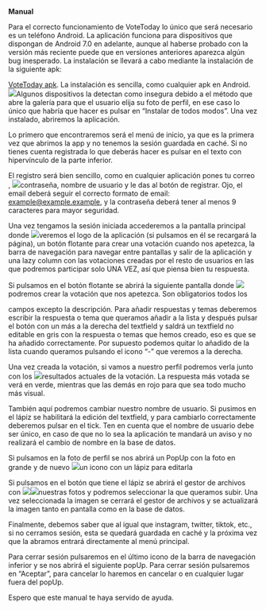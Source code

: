 **Manual**

Para el correcto funcionamiento de VoteToday lo único que será necesario es un teléfono Android. La aplicación funciona para dispositivos que dispongan de Android 7.0 en adelante, aunque al haberse probado con la versión más reciente puede que en versiones anteriores aparezca algún bug inesperado. La instalación se llevará a cabo mediante la instalación de la siguiente apk:

[VoteToday apk](https://drive.google.com/file/d/12rIQ6f-7hToLkfIrn-3D0T9T7rU61Jih/view?usp=sharing). La instalación es sencilla, como cualquier apk en Android. ![](https://drive.google.com/file/d/1Zn5L5UXLURv2gQ5JGGzHaNFEzoqy8GY8/view?usp=sharing)Algunos dispositivos la detectan como insegura debido a el método que abre la galería para que el usuario elija su foto de perfil, en ese caso lo único que habría que hacer es pulsar en “Instalar de todos modos”. Una vez instalado, abriremos la aplicación. 

Lo primero que encontraremos será el menú de inicio, ya que es la primera vez que abrimos la app y no tenemos la sesión guardada en caché. Si no tienes cuenta registrada lo que deberás hacer es pulsar en el texto con hipervínculo de la parte inferior. 

El registro será bien sencillo, como en cualquier aplicación pones tu correo , ![](https://drive.google.com/file/d/1-kimhqhuIDYjFfSVZfqA6ujyIWXsIqKu/view?usp=sharing)contraseña, nombre de usuario y le das al botón de registrar. Ojo, el email deberá seguir el correcto formato de email: example@example.example, y la contraseña deberá tener al menos 9 caracteres para mayor seguridad. 

Una vez tengamos la sesión iniciada accederemos a la pantalla principal donde ![](https://drive.google.com/file/d/1gt5x8LoN-9B_iC6jCqvYhNWVbJ4DuK_H/view?usp=sharing)veremos el logo de la aplicación (si pulsamos en él se recargará la página), un botón flotante para crear una votación cuando nos apetezca, la barra de navegación para navegar entre pantallas y salir de la aplicación y una lazy column con las votaciones creadas por el resto de usuarios en las que podremos participar solo UNA VEZ, así que piensa bien tu respuesta. 

Si pulsamos en el botón flotante se abrirá la siguiente pantalla donde ![](https://drive.google.com/file/d/1jvylP0pjh-uNAMowR_-LSjD5pKVL1PAI/view?usp=sharing)podremos crear la votación que nos apetezca. Son obligatorios todos los 

campos excepto la descripción. Para añadir respuestas y temas deberemos escribir la respuesta o tema que queramos añadir a la lista y después pulsar el botón con un más a la derecha del textfield y saldrá un textfield no editable en gris con la respuesta o temas que hemos creado, eso es que se ha añadido correctamente. Por supuesto podemos quitar lo añadido de la lista cuando queramos pulsando el icono “-” que veremos a la derecha.

Una vez creada la votación, si vamos a nuestro perfil podremos verla junto con los ![](https://drive.google.com/file/d/17gVXvObGfZO6qptda1gV9pKgfEeNaj0p/view?usp=sharing)resultados actuales de la votación. La respuesta más votada se verá en verde, mientras que las demás en rojo para que sea todo mucho más visual. 

También aquí podremos cambiar nuestro nombre de usuario. Si pusimos en el lápiz se habilitará la edición del textfield, y para cambiarlo correctamente deberemos pulsar en el tick. Ten en cuenta que el nombre de usuario debe ser único, en caso de que no lo sea la aplicación te mandará un aviso y no realizará el cambio de nombre en la base de datos. 

Si pulsamos en la foto de perfil se nos abrirá un PopUp con la foto en grande y de nuevo ![](https://drive.google.com/file/d/194KcvPrCfB9WCNNhuESyG7jo6aZO4nna/view?usp=sharing)un icono con un lápiz para editarla 

Si pulsamos en el botón que tiene el lápiz se abrirá el gestor de archivos con ![](https://drive.google.com/file/d/1h91ZWXOIk8lMeCPLHepbXc-xsBLYBOHg/view?usp=sharing)![](https://drive.google.com/file/d/1iLGoaghEfTY1VgIrLbAPYHcbbm1LkPkv/view?usp=sharing)nuestras fotos y podremos seleccionar la que queramos subir. Una vez seleccionada la imagen se cerrará el gestor de archivos y se actualizará la imagen tanto en pantalla como en la base de datos. 

Finalmente, debemos saber que al igual que instagram, twitter, tiktok, etc., si no cerramos sesión, esta se quedará guardada en caché y la próxima vez que la abramos entrará directamente al menú principal.

Para cerrar sesión pulsaremos en el último icono de la barra de navegación inferior y se nos abrirá el siguiente popUp. Para cerrar sesión pulsaremos en “Aceptar”, para cancelar lo haremos en cancelar o en cualquier lugar fuera del popUp.

Espero que este manual te haya servido de ayuda.
